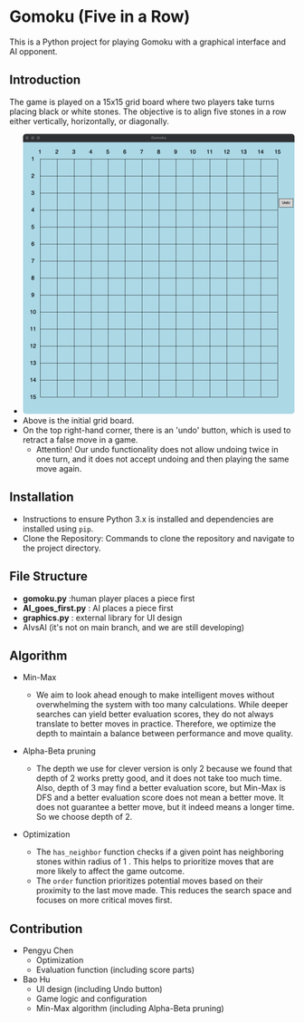 # Gomoku (Five in a Row)
This is a Python project for playing Gomoku with a graphical interface and AI opponent.

## Introduction
The game is played on a 15x15 grid board where two players take turns placing black or 
white stones. The objective is to align five stones in a row either vertically, horizontally, or diagonally.
   - ![img.png](img.png)
   - Above is the initial grid board. 
   - On the top right-hand corner, there is an 'undo' button, 
which is used to retract a false move in a game.
     - Attention! Our undo functionality does not allow undoing twice in one turn, 
and it does not accept undoing and then playing the same move again.
   


## Installation
   - Instructions to ensure Python 3.x is installed and dependencies are installed using `pip`.
   - Clone the Repository: Commands to clone the repository and navigate to the project directory.

## File Structure
- __gomoku.py__ :human player places a piece first
- __AI_goes_first.py__ : AI places a piece first
- __graphics.py__ : external library for UI design
- AIvsAI (it's not on main branch, and we are still developing)


## Algorithm
- Min-Max 
  - We aim to look ahead enough to make intelligent moves without overwhelming the system with too many calculations.
While deeper searches can yield better evaluation scores, they do not always translate to better moves in practice. 
Therefore, we optimize the depth to maintain a balance between performance and move quality.

- Alpha-Beta pruning
  - The depth we use for clever version is only 2 because we found that depth of 2 
works pretty good, and it does not take too much time. Also, depth of 3 may find a better
evaluation score, but Min-Max is DFS and a better evaluation score does not mean 
a better move. It does not guarantee a better move, but it indeed means a longer time.
So we choose depth of 2.

- Optimization 
  - The `has_neighbor` function checks if a given point has neighboring stones within radius of 1 .
This helps to prioritize moves that are more likely to affect the game outcome. 
  - The `order` function prioritizes potential moves based on their proximity to the last move made. 
This reduces the search space and focuses on more critical moves first.
  


## Contribution
- Pengyu Chen 
  - Optimization
  - Evaluation function (including score parts)
- Bao Hu 
  - UI design (including Undo button)
  - Game logic and configuration
  - Min-Max algorithm (including Alpha-Beta pruning)

